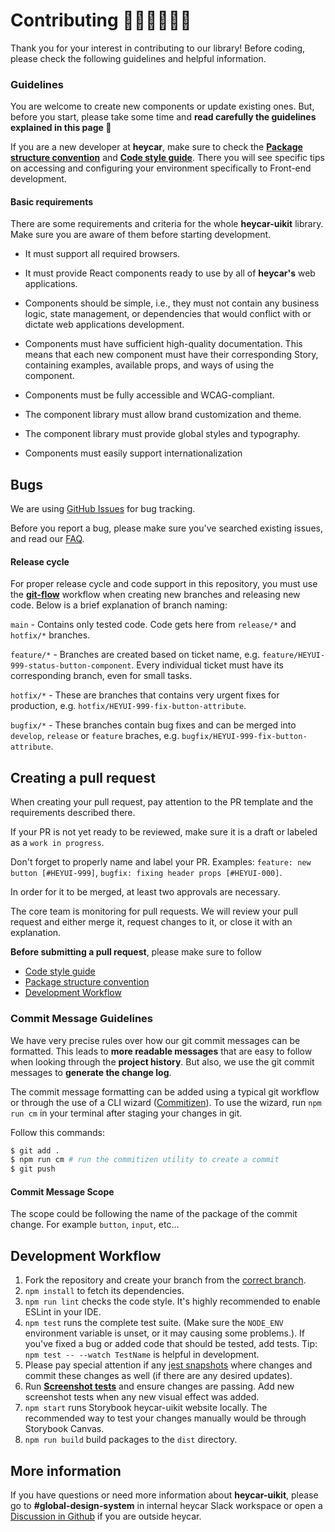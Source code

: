 # Contributing 👩‍💻🧑‍💻👨‍💻

Thank you for your interest in contributing to our library! Before coding, please check the following guidelines and helpful information.

### Guidelines

You are welcome to create new components or update existing ones. But, before you start, please take some time and **read carefully the guidelines explained in this page 🥸**

If you are a new developer at **heycar**, make sure to check the **[Package structure convention](/docs/guidelines-package-structure-convention--page)** and **[Code style guide](/docs/guidelines-code-style-guide-convention--page)**.
There you will see specific tips on accessing and configuring your environment specifically to Front-end development.

#### Basic requirements

There are some requirements and criteria for the whole **heycar-uikit** library. Make sure you are aware of them before starting development.

- It must support all required browsers.

- It must provide React components ready to use by all of **heycar's** web applications.

- Components should be simple, i.e., they must not contain any business logic, state management, or dependencies that would conflict with or dictate web applications development.

- Components must have sufficient high-quality documentation. This means that each new component must have their corresponding Story, containing examples, available props, and ways of using the component.

- Components must be fully accessible and WCAG-compliant.

- The component library must allow brand customization and theme.

- The component library must provide global styles and typography.

- Components must easily support internationalization

## Bugs

We are using [GitHub Issues](https://github.com/hey-car/heycar-uikit/issues) for bug tracking.

Before you report a bug, please make sure you've searched existing issues, and read our [FAQ](/docs/react/faq).

#### Release cycle

For proper release cycle and code support in this repository, you must use the **[git-flow](https://www.gitkraken.com/learn/git/git-flow)** workflow when creating new branches and releasing new code.
Below is a brief explanation of branch naming:

`main` - Contains only tested code. Сode gets here from `release/*` and `hotfix/*` branches.

`feature/*` - Branches are created based on ticket name, e.g. `feature/HEYUI-999-status-button-component`. Every individual ticket must have its corresponding branch, even for small tasks.

`hotfix/*` - These are branches that contains very urgent fixes for production, e.g. `hotfix/HEYUI-999-fix-button-attribute`.

`bugfix/*` - These branches contain bug fixes and can be merged into `develop`, `release` or `feature` braches, e.g. `bugfix/HEYUI-999-fix-button-attribute`.

## Creating a pull request

When creating your pull request, pay attention to the PR template and the requirements described there.

If your PR is not yet ready to be reviewed, make sure it is a draft or labeled as a `work in progress`.

Don't forget to properly name and label your PR. Examples: `feature: new button [#HEYUI-999]`, `bugfix: fixing header props [#HEYUI-000]`.

In order for it to be merged, at least two approvals are necessary.

The core team is monitoring for pull requests. We will review your pull request and either merge it, request changes to it, or close it with an explanation.

**Before submitting a pull request**, please make sure to follow
* [Code style guide](/docs/guidelines-code-style-guide-convention--page)
* [Package structure convention](/docs/guidelines-package-structure-convention--page)
* [Development Workflow](/docs/guidelines-contributing--page#development-workflow)

### Commit Message Guidelines

We have very precise rules over how our git commit messages can be formatted.
This leads to **more readable messages** that are easy to follow when looking through the **project history**.
But also, we use the git commit messages to **generate the change log**.

The commit message formatting can be added using a typical git workflow or through the use of a CLI wizard ([Commitizen](https://github.com/commitizen/cz-cli)).
To use the wizard, run `npm run cm` in your terminal after staging your changes in git.

Follow this commands:

```bash
$ git add .
$ npm run cm # run the commitizen utility to create a commit
$ git push
```

#### Commit Message Scope

The scope could be following the name of the package of the commit change. For example `button`, `input`, etc...

## Development Workflow

1. Fork the repository and create your branch from the [correct branch](#Release-cycle).
2. `npm install` to fetch its dependencies.
3. `npm run lint` checks the code style. It's highly recommended to enable ESLint in your IDE.
4. `npm test` runs the complete test suite. (Make sure the `NODE_ENV` environment variable is unset, or it may causing some problems.). If you've fixed a bug or added code that should be tested, add tests. Tip: `npm test -- --watch TestName` is helpful in development.
5. Please pay special attention if any [jest snapshots](http://facebook.github.io/jest/docs/en/snapshot-testing.html#snapshot-testing-with-jest) where changes and commit these changes as well (if there are any desired updates).
6. Run **[Screenshot tests](/docs/guidelines-screenshot-testing--page)** and ensure changes are passing. Add new screenshot tests when any new visual effect was added.
7. `npm start` runs Storybook heycar-uikit website locally. The recommended way to test your changes manually would be through Storybook Canvas.
8. `npm run build` build packages to the `dist` directory.

## More information

If you have questions or need more information about **heycar-uikit**, please go to **#global-design-system** in internal heycar Slack workspace or open a [Discussion in Github](https://github.com/hey-car/heycar-uikit/discussions) if you are outside heycar.
